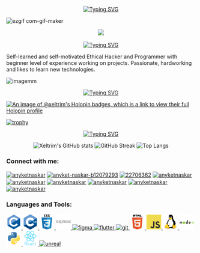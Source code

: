 <!---Welcome text-->

<p align="center">
<a href="https://git.io/typing-svg"><img src="https://readme-typing-svg.demolab.com?font=Pixelify+Sans&weight=600&size=30&duration=2500&pause=800&color=c480f7&center=true&vCenter=true&width=435&lines=Welcome+to+my+GitHub+profile!;I'm+a+B.Tech+CSE+student" alt="Typing SVG" /></a>
</p>

<!---DedSec gif-->
![ezgif com-gif-maker](https://github.com/Xeltrim/Xeltrim/assets/142211339/8eed9493-2147-49ba-8856-d809013b6639)

<!---Animated line gif-->
<p  align="center">
<img src="https://user-images.githubusercontent.com/73097560/115834477-dbab4500-a447-11eb-908a-139a6edaec5c.gif">

<!---About Me-->
<p align="center">
<a href="https://git.io/typing-svg"><img src="https://readme-typing-svg.demolab.com?font=Pixelify+Sans&weight=600&size=25&duration=2000&pause=800&color=00d9c6&center=true&vCenter=true&width=435&lines=ABOUT+ME" alt="Typing SVG" /></a>
</p>

<p align="center">
<p>Self-learned and self-motivated Ethical Hacker and Programmer with beginner level of experience working on projects. Passionate, hardworking and likes to learn new technologies.</p>
</p>

<!---Placeholder image-->
<p align="center">
  
![image](https://user-images.githubusercontent.com/61057666/169029838-74df663d-2e62-4d77-bdff-b43f7d63f00f.png)mm

</p>

<!---Achievements-->
<p align="center">
<a href="https://git.io/typing-svg"><img src="https://readme-typing-svg.demolab.com?font=Pixelify+Sans&weight=600&size=25&duration=2500&pause=800&color=d8687a&center=true&vCenter=true&width=435&lines=ACHIEVEMENTS" alt="Typing SVG" /></a>
</p>

[![An image of @xeltrim's Holopin badges, which is a link to view their full Holopin profile](https://holopin.me/xeltrim)](https://holopin.io/@xeltrim)

[![trophy](https://github-profile-trophy.vercel.app/?username=xeltrim&theme=radical)](https://github.com/ryo-ma/github-profile-trophy)


<!---Statistics-->
<p align="center">
<a href="https://git.io/typing-svg"><img src="https://readme-typing-svg.demolab.com?font=Pixelify+Sans&weight=600&size=25&duration=2500&pause=805&color=00FF00&center=true&vCenter=true&width=435&lines=STATISTICS" alt="Typing SVG" /></a>
</p>

<p align="center">
<img width="auto" src="https://github-readme-stats.vercel.app/api?username=xeltrim&show_icons=true&theme=chartreuse-dark" alt="Xeltrim's GitHub stats">
<img width="auto" src="https://streak-stats.demolab.com?user=xeltrim&theme=chartreuse-dark&card_width=467" alt="GitHub Streak">
<img width="auto" src="https://github-readme-stats.vercel.app/api/top-langs/?username=xeltrim&theme=chartreuse-dark&amp;langs_count=8" alt="Top Langs">
</p>

<!---Needs edit-->
<h3 align="left">Connect with me:</h3>
<p align="left">
<a href="https://twitter.com/anyketnaskar" target="blank"><img align="center" src="https://raw.githubusercontent.com/rahuldkjain/github-profile-readme-generator/master/src/images/icons/Social/twitter.svg" alt="anyketnaskar" height="30" width="40" /></a>
<a href="https://linkedin.com/in/anyket-naskar-b12079293" target="blank"><img align="center" src="https://raw.githubusercontent.com/rahuldkjain/github-profile-readme-generator/master/src/images/icons/Social/linked-in-alt.svg" alt="anyket-naskar-b12079293" height="30" width="40" /></a>
<a href="https://stackoverflow.com/users/22706362" target="blank"><img align="center" src="https://raw.githubusercontent.com/rahuldkjain/github-profile-readme-generator/master/src/images/icons/Social/stack-overflow.svg" alt="22706362" height="30" width="40" /></a>
<a href="https://codesandbox.com/anyketnaskar" target="blank"><img align="center" src="https://raw.githubusercontent.com/rahuldkjain/github-profile-readme-generator/master/src/images/icons/Social/codesandbox.svg" alt="anyketnaskar" height="30" width="40" /></a>
<a href="https://www.codechef.com/users/anyketnaskar" target="blank"><img align="center" src="https://cdn.jsdelivr.net/npm/simple-icons@3.1.0/icons/codechef.svg" alt="anyketnaskar" height="30" width="40" /></a>
<a href="https://www.hackerrank.com/anyketnaskar" target="blank"><img align="center" src="https://raw.githubusercontent.com/rahuldkjain/github-profile-readme-generator/master/src/images/icons/Social/hackerrank.svg" alt="anyketnaskar" height="30" width="40" /></a>
<a href="https://codeforces.com/profile/anyketnaskar" target="blank"><img align="center" src="https://raw.githubusercontent.com/rahuldkjain/github-profile-readme-generator/master/src/images/icons/Social/codeforces.svg" alt="anyketnaskar" height="30" width="40" /></a>
<a href="https://www.leetcode.com/anyketnaskar" target="blank"><img align="center" src="https://raw.githubusercontent.com/rahuldkjain/github-profile-readme-generator/master/src/images/icons/Social/leet-code.svg" alt="anyketnaskar" height="30" width="40" /></a>
<a href="https://auth.geeksforgeeks.org/user/anyketnaskar" target="blank"><img align="center" src="https://raw.githubusercontent.com/rahuldkjain/github-profile-readme-generator/master/src/images/icons/Social/geeks-for-geeks.svg" alt="anyketnaskar" height="30" width="40" /></a>
</p>

<h3 align="left">Languages and Tools:</h3>
<p align="left"> <a href="https://www.cprogramming.com/" target="_blank" rel="noreferrer"> <img src="https://raw.githubusercontent.com/devicons/devicon/master/icons/c/c-original.svg" alt="c" width="40" height="40"/> </a> <a href="https://www.w3schools.com/cpp/" target="_blank" rel="noreferrer"> <img src="https://raw.githubusercontent.com/devicons/devicon/master/icons/cplusplus/cplusplus-original.svg" alt="cplusplus" width="40" height="40"/> </a> <a href="https://www.w3schools.com/css/" target="_blank" rel="noreferrer"> <img src="https://raw.githubusercontent.com/devicons/devicon/master/icons/css3/css3-original-wordmark.svg" alt="css3" width="40" height="40"/> </a> <a href="https://expressjs.com" target="_blank" rel="noreferrer"> <img src="https://raw.githubusercontent.com/devicons/devicon/master/icons/express/express-original-wordmark.svg" alt="express" width="40" height="40"/> </a> <a href="https://www.figma.com/" target="_blank" rel="noreferrer"> <img src="https://www.vectorlogo.zone/logos/figma/figma-icon.svg" alt="figma" width="40" height="40"/> </a> <a href="https://flutter.dev" target="_blank" rel="noreferrer"> <img src="https://www.vectorlogo.zone/logos/flutterio/flutterio-icon.svg" alt="flutter" width="40" height="40"/> </a> <a href="https://git-scm.com/" target="_blank" rel="noreferrer"> <img src="https://www.vectorlogo.zone/logos/git-scm/git-scm-icon.svg" alt="git" width="40" height="40"/> </a> <a href="https://www.w3.org/html/" target="_blank" rel="noreferrer"> <img src="https://raw.githubusercontent.com/devicons/devicon/master/icons/html5/html5-original-wordmark.svg" alt="html5" width="40" height="40"/> </a> <a href="https://developer.mozilla.org/en-US/docs/Web/JavaScript" target="_blank" rel="noreferrer"> <img src="https://raw.githubusercontent.com/devicons/devicon/master/icons/javascript/javascript-original.svg" alt="javascript" width="40" height="40"/> </a> <a href="https://www.linux.org/" target="_blank" rel="noreferrer"> <img src="https://raw.githubusercontent.com/devicons/devicon/master/icons/linux/linux-original.svg" alt="linux" width="40" height="40"/> </a> <a href="https://nodejs.org" target="_blank" rel="noreferrer"> <img src="https://raw.githubusercontent.com/devicons/devicon/master/icons/nodejs/nodejs-original-wordmark.svg" alt="nodejs" width="40" height="40"/> </a> <a href="https://www.python.org" target="_blank" rel="noreferrer"> <img src="https://raw.githubusercontent.com/devicons/devicon/master/icons/python/python-original.svg" alt="python" width="40" height="40"/> </a> <a href="https://reactjs.org/" target="_blank" rel="noreferrer"> <img src="https://raw.githubusercontent.com/devicons/devicon/master/icons/react/react-original-wordmark.svg" alt="react" width="40" height="40"/> </a> <a href="https://unrealengine.com/" target="_blank" rel="noreferrer"> <img src="https://raw.githubusercontent.com/kenangundogan/fontisto/036b7eca71aab1bef8e6a0518f7329f13ed62f6b/icons/svg/brand/unreal-engine.svg" alt="unreal" width="40" height="40"/> </a> </p>
